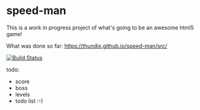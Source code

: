 # speed-man

This is a work in progress project of what's going to be an awesome html5 game! 

What was done so far: https://thundix.github.io/speed-man/src/

[![Build Status](https://travis-ci.org/Thundix/speed-man.svg?branch=master)](https://travis-ci.org/Thundix/speed-man)




todo:

- score
- boss
- levels
- todo list :-)
